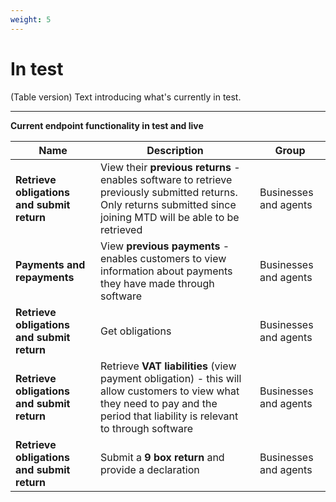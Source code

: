 ```yaml
---
weight: 5
---
```


# In test

(Table version) Text introducing what's currently in test.

***

**Current endpoint functionality in test and live**

Name | Description | Group
 --- | --- | ---
**Retrieve obligations and submit return** | View their **previous returns** - enables software to retrieve previously submitted returns. Only returns submitted since joining MTD will be able to be retrieved | Businesses and agents
**Payments and repayments** | View **previous payments** - enables customers to view information about payments they have made through software | Businesses and agents
**Retrieve obligations and submit return** | Get obligations | Businesses and agents
**Retrieve obligations and submit return** | Retrieve **VAT liabilities** (view payment obligation) - this will allow customers to view what they need to pay and the period that liability is relevant to through software | Businesses and agents
**Retrieve obligations and submit return** | Submit a **9 box return** and provide a declaration | Businesses and agents
